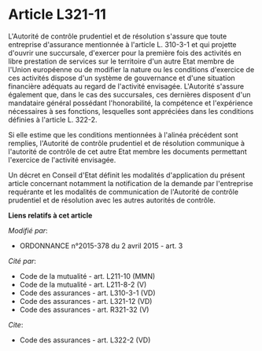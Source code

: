 # Article L321-11

L'Autorité de contrôle prudentiel et de résolution s'assure que toute entreprise d'assurance mentionnée à l'article L.
310-3-1 et qui projette d'ouvrir une succursale, d'exercer pour la première fois des activités en libre prestation de
services sur le territoire d'un autre Etat membre de l'Union européenne ou de modifier la nature ou les conditions d'exercice
de ces activités dispose d'un système de gouvernance et d'une situation financière adéquats au regard de l'activité
envisagée. L'Autorité s'assure également que, dans le cas des succursales, ces dernières disposent d'un mandataire général
possédant l'honorabilité, la compétence et l'expérience nécessaires à ses fonctions, lesquelles sont appréciées dans les
conditions définies à l'article L. 322-2. 

Si elle estime que les conditions mentionnées à l'alinéa précédent sont remplies, l'Autorité de contrôle prudentiel et de
résolution communique à l'autorité de contrôle de cet autre Etat membre les documents permettant l'exercice de l'activité
envisagée. 

Un décret en Conseil d'Etat définit les modalités d'application du présent article concernant notamment la notification de la
demande par l'entreprise requérante et les modalités de communication de l'Autorité de contrôle prudentiel et de résolution
avec les autres autorités de contrôle.

**Liens relatifs à cet article**

_Modifié par_:

  - ORDONNANCE n°2015-378 du 2 avril 2015 - art. 3

_Cité par_:

  - Code de la mutualité - art. L211-10 (MMN)
  - Code de la mutualité - art. L211-8-2 (V)
  - Code des assurances - art. L310-3-1 (VD)
  - Code des assurances - art. L321-12 (VD)
  - Code des assurances - art. R321-32 (V)

_Cite_:

  - Code des assurances - art. L322-2 (VD)
